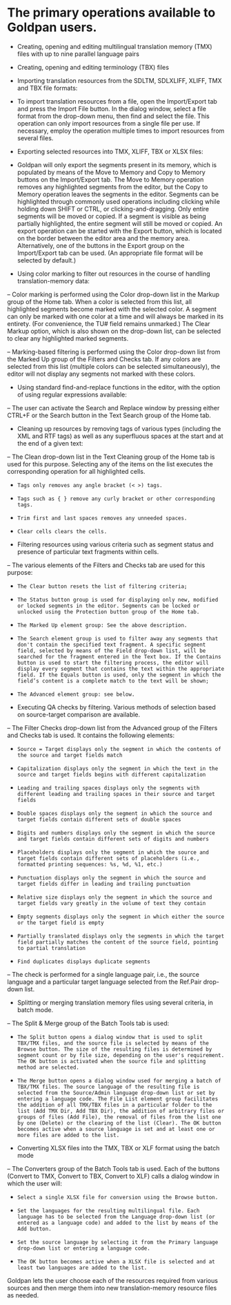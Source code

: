 # The primary operations available to Goldpan users.

* Creating, opening and editing multilingual translation memory (TMX) files with up to nine parallel language pairs

* Creating, opening and editing terminology (TBX) files

* Importing translation resources from the SDLTM, SDLXLIFF, XLIFF, TMX and TBX file formats:

 - To import translation resources from a file, open the Import/Export tab and press the Import File button. In the dialog window, select a file format from the drop-down menu, then find and select the file. This operation can only import resources from a single file per use. If necessary, employ the operation multiple times to import resources from several files.

* Exporting selected resources into TMX, XLIFF, TBX or XLSX files:

- Goldpan will only export the segments present in its memory, which is populated by means of the Move to Memory and Copy to Memory buttons on the Import/Export tab. The Move to Memory operation removes any highlighted segments from the editor, but the Copy to Memory operation leaves the segments in the editor. Segments can be highlighted through commonly used operations including clicking while holding down SHIFT or CTRL, or clicking-and-dragging. Only entire segments will be moved or copied. If a segment is visible as being partially highlighted, the entire segment will still be moved or copied. An export operation can be started with the Export button, which is located on the border between the editor area and the memory area. Alternatively, one of the buttons in the Export group on the Import/Export tab can be used. (An appropriate file format will be selected by default.)

* Using color marking to filter out resources in the course of handling translation-memory data:

– Color marking is performed using the Color drop-down list in the Markup group of the Home tab. When a color is selected from this list, all highlighted segments become marked with the selected color. A segment can only be marked with one color at a time and will always be marked in its entirety. (For convenience, the TU# field remains unmarked.) The Clear Markup option, which is also shown on the drop-down list, can be selected to clear any highlighted marked segments.

– Marking-based filtering is performed using the Color drop-down list from the Marked Up group of the Filters and Checks tab. If any colors are selected from this list (multiple colors can be selected simultaneously), the editor will not display any segments not marked with these colors.

* Using standard find-and-replace functions in the editor, with the option of using regular expressions available:

–    The user can activate the Search and Replace window by pressing either CTRL+F or the Search button in the Text Search group of the Home tab.

* Cleaning up resources by removing tags of various types (including the XML and RTF tags) as well as any superfluous spaces at the start and at the end of a given text:

–    The Clean drop-down list in the Text Cleaning group of the Home tab is used for this purpose. Selecting any of the items on the list executes the corresponding operation for all highlighted cells.

-     Tags only removes any angle bracket (< >) tags.

-     Tags such as { } remove any curly bracket or other corresponding tags.

-     Trim first and last spaces removes any unneeded spaces.

-     Clear cells clears the cells.

* Filtering resources using various criteria such as segment status and presence of particular text fragments within cells.

–    The various elements of the Filters and Checks tab are used for this purpose:

-     The Clear button resets the list of filtering criteria;

-     The Status button group is used for displaying only new, modified or locked segments in the editor. Segments can be locked or unlocked using the Protection button group of the Home tab.

-     The Marked Up element group: See the above description.

-     The Search element group is used to filter away any segments that don't contain the specified text fragment. A specific segment field, selected by means of the Field drop-down list, will be searched for the fragment entered in the Text box. If the Contains button is used to start the filtering process, the editor will display every segment that contains the text within the appropriate field. If the Equals button is used, only the segment in which the field’s content is a complete match to the text will be shown;

-     The Advanced element group: see below.

* Executing QA checks by filtering. Various methods of selection based on source-target comparison are available.

–    The Filter Checks drop-down list from the Advanced group of the Filters and Checks tab is used. It contains the following elements:

-     Source = Target displays only the segment in which the contents of the source and target fields match

-     Capitalization displays only the segment in which the text in the source and target fields begins with different capitalization

-     Leading and trailing spaces displays only the segments with different leading and trailing spaces in their source and target fields

-     Double spaces displays only the segment in which the source and target fields contain different sets of double spaces

-     Digits and numbers displays only the segment in which the source and target fields contain different sets of digits and numbers

-     Placeholders displays only the segment in which the source and target fields contain different sets of placeholders (i.e., formatted printing sequences: %s, %d, %1, etc.)

-     Punctuation displays only the segment in which the source and target fields differ in leading and trailing punctuation

-     Relative size displays only the segment in which the source and target fields vary greatly in the volume of text they contain

-     Empty segments displays only the segment in which either the source or the target field is empty

-     Partially translated displays only the segments in which the target field partially matches the content of the source field, pointing to partial translation

-     Find duplicates displays duplicate segments

–    The check is performed for a single language pair, i.e., the source language and a particular target language selected from the Ref.Pair drop-down list.

* Splitting or merging translation memory files using several criteria, in batch mode.

–    The Split & Merge group of the Batch Tools tab is used:

-     The Split button opens a dialog window that is used to split TBX/TMX files, and the source file is selected by means of the Browse button. The size of the resulting files is determined by segment count or by file size, depending on the user's requirement. The OK button is activated when the source file and splitting method are selected.

-     The Merge button opens a dialog window used for merging a batch of TBX/TMX files. The source language of the resulting file is selected from the Source/Admin language drop-down list or set by entering a language code. The File List element group facilitates the addition of all TMX/TBX files in a particular folder to the list (Add TMX Dir, Add TBX Dir), the addition of arbitrary files or groups of files (Add File), the removal of files from the list one by one (Delete) or the clearing of the list (Clear). The OK button becomes active when a source language is set and at least one or more files are added to the list.

* Converting XLSX files into the TMX, TBX or XLF format using the batch mode

–    The Converters group of the Batch Tools tab is used. Each of the buttons (Convert to TMX, Convert to TBX, Convert to XLF) calls a dialog window in which the user will:

-     Select a single XLSX file for conversion using the Browse button.

-     Set the languages for the resulting multilingual file. Each language has to be selected from the Language drop-down list (or entered as a language code) and added to the list by means of the Add button.

-     Set the source language by selecting it from the Primary language drop-down list or entering a language code.

-     The OK button becomes active when a XLSX file is selected and at least two languages are added to the list.

Goldpan lets the user choose each of the resources required from various sources and then merge them into new translation-memory resource files as needed.
